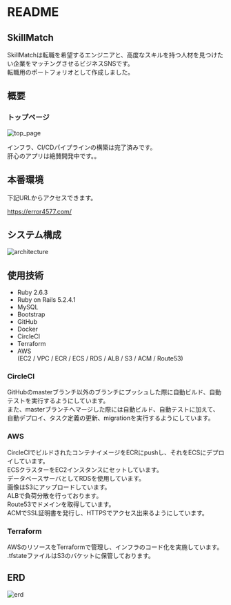 # README
## SkillMatch
SkillMatchは転職を希望するエンジニアと、高度なスキルを持つ人材を見つけたい企業をマッチングさせるビジネスSNSです。  
転職用のポートフォリオとして作成しました。

## 概要
### トップページ
![top_page](https://imgur.com/rHQSlQP.png)

インフラ、CI/CDパイプラインの構築は完了済みです。  
肝心のアプリは絶賛開発中です。。

## 本番環境
下記URLからアクセスできます。

https://error4577.com/


## システム構成
![architecture](https://imgur.com/0bD7gCK.png)

## 使用技術
- Ruby 2.6.3
- Ruby on Rails 5.2.4.1
- MySQL
- Bootstrap
- GitHub
- Docker
- CircleCI
- Terraform
- AWS  
  (EC2 / VPC / ECR / ECS / RDS / ALB / S3 / ACM / Route53)

### CircleCI
GitHubのmasterブランチ以外のブランチにプッシュした際に自動ビルド、自動テストを実行するようにしています。  
また、masterブランチへマージした際には自動ビルド、自動テストに加えて、自動デプロイ、タスク定義の更新、migrationを実行するようにしています。

### AWS
CircleCIでビルドされたコンテナイメージをECRにpushし、それをECSにデプロイしています。  
ECSクラスターをEC2インスタンスにセットしています。  
データベースサーバとしてRDSを使用しています。  
画像はS3にアップロードしています。  
ALBで負荷分散を行っております。  
Route53でドメインを取得しています。  
ACMでSSL証明書を発行し、HTTPSでアクセス出来るようにしています。  

### Terraform
AWSのリソースをTerraformで管理し、インフラのコード化を実施しています。
.tfstateファイルはS3のバケットに保管しております。

## ERD
![erd](https://imgur.com/3iE94zm.png)
